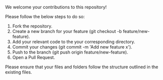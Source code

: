 We welcome your contributions to this repository!

Please follow the below steps to do so:

1. Fork the repository.
2. Create a new branch for your feature (git checkout -b feature/new-feature).
3. Add your relevant code to the your corresponding directory.
4. Commit your changes (git commit -m 'Add new feature x').
5. Push to the branch (git push origin feature/new-feature).  
6. Open a Pull Request.

Please ensure that your files and folders follow the structure outlined in the existing files. 